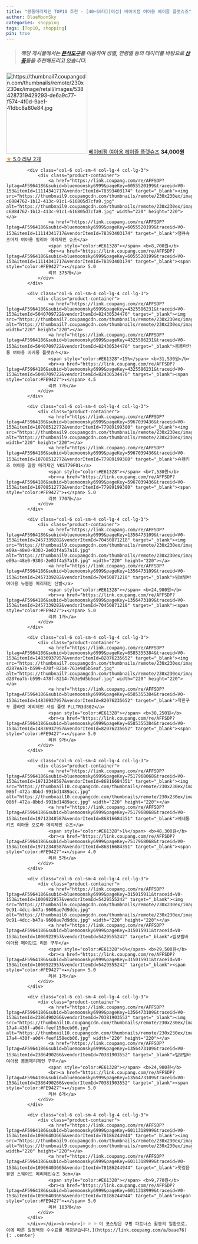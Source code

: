 ```yaml
---
title: "봉통메리제인 TOP10 추천 - [40~50대][여성] 베이비잼 여아용 헤이즐 플랫슈즈"
author: BlueMoonSky
categories: shopping
tags: [Top10, shopping]
pin: true
---
```


> ##### 해당 게시물에서는 [**분석도구**](https://itemscout.io/)를 이용하여 **성별**, **연령별** 등의 데이터를 바탕으로 [**상품**](https://link.coupang.com/a/baae76)들을 추천해드리고 있습니다.
<div class="container"><div class="row">
            <div class="col-6 col-sm-4 col-lg-4 col-lg-3">
                <div class="product-container">
                    <a href="https://link.coupang.com/re/AFFSDP?lptag=AF5964186&subid=bluemoonsky6999&pageKey=6733969105&traceid=V0-153&itemId=15699057096&vendorItemId=82913640521" target="_blank"><img src="https://thumbnail7.coupangcdn.com/thumbnails/remote/230x230ex/image/retail/images/5384287319429293-de6a9c77-f574-4f0d-9ae1-41dbc8a80e84.jpg" alt="https://thumbnail7.coupangcdn.com/thumbnails/remote/230x230ex/image/retail/images/5384287319429293-de6a9c77-f574-4f0d-9ae1-41dbc8a80e84.jpg" width="220" height="220"></a>
                    <a href="https://link.coupang.com/re/AFFSDP?lptag=AF5964186&subid=bluemoonsky6999&pageKey=6733969105&traceid=V0-153&itemId=15699057096&vendorItemId=82913640521" target="_blank">베이비잼 여아용 헤이즐 플랫슈즈</a>
                    <span style="color:#E61328"></span> <b>34,000원</b>
                    <br><a href="https://link.coupang.com/re/AFFSDP?lptag=AF5964186&subid=bluemoonsky6999&pageKey=6733969105&traceid=V0-153&itemId=15699057096&vendorItemId=82913640521" target="_blank"><span style="color:#FE9427">★</span> 5.0
                    리뷰 2개</a>
                </div>
            </div>
            
            <div class="col-6 col-sm-4 col-lg-4 col-lg-3">
                <div class="product-container">
                    <a href="https://link.coupang.com/re/AFFSDP?lptag=AF5964186&subid=bluemoonsky6999&pageKey=6055520199&traceid=V0-153&itemId=11114341717&vendorItemId=78393403174" target="_blank"><img src="https://thumbnail9.coupangcdn.com/thumbnails/remote/230x230ex/image/retail/images/6050278711011268-c6884762-1b12-413c-91c1-616805d7cfa9.jpg" alt="https://thumbnail9.coupangcdn.com/thumbnails/remote/230x230ex/image/retail/images/6050278711011268-c6884762-1b12-413c-91c1-616805d7cfa9.jpg" width="220" height="220"></a>
                    <a href="https://link.coupang.com/re/AFFSDP?lptag=AF5964186&subid=bluemoonsky6999&pageKey=6055520199&traceid=V0-153&itemId=11114341717&vendorItemId=78393403174" target="_blank">땡큐슈즈머치 여아용 밀리아 메리제인 슈즈</a>
                    <span style="color:#E61328"></span> <b>8,700원</b>
                    <br><a href="https://link.coupang.com/re/AFFSDP?lptag=AF5964186&subid=bluemoonsky6999&pageKey=6055520199&traceid=V0-153&itemId=11114341717&vendorItemId=78393403174" target="_blank"><span style="color:#FE9427">★</span> 5.0
                    리뷰 375개</a>
                </div>
            </div>
            
            <div class="col-6 col-sm-4 col-lg-4 col-lg-3">
                <div class="product-container">
                    <a href="https://link.coupang.com/re/AFFSDP?lptag=AF5964186&subid=bluemoonsky6999&pageKey=4325586231&traceid=V0-153&itemId=5040709722&vendorItemId=82430534470" target="_blank"><img src="https://thumbnail7.coupangcdn.com/thumbnails/remote/230x230ex/image/vendor_inventory/4c8b/bde4d908b2b5f959db1b40ffa6b9cce5021194f8bb1b5295fe535c129710.jpg" alt="https://thumbnail7.coupangcdn.com/thumbnails/remote/230x230ex/image/vendor_inventory/4c8b/bde4d908b2b5f959db1b40ffa6b9cce5021194f8bb1b5295fe535c129710.jpg" width="220" height="220"></a>
                    <a href="https://link.coupang.com/re/AFFSDP?lptag=AF5964186&subid=bluemoonsky6999&pageKey=4325586231&traceid=V0-153&itemId=5040709722&vendorItemId=82430534470" target="_blank">봉봉마카롱 여아용 마카롱 플랫슈즈</a>
                    <span style="color:#E61328">15%</span> <b>31,530원</b>
                    <br><a href="https://link.coupang.com/re/AFFSDP?lptag=AF5964186&subid=bluemoonsky6999&pageKey=4325586231&traceid=V0-153&itemId=5040709722&vendorItemId=82430534470" target="_blank"><span style="color:#FE9427">★</span> 4.5
                    리뷰 7개</a>
                </div>
            </div>
            
            <div class="col-6 col-sm-4 col-lg-4 col-lg-3">
                <div class="product-container">
                    <a href="https://link.coupang.com/re/AFFSDP?lptag=AF5964186&subid=bluemoonsky6999&pageKey=5967039436&traceid=V0-153&itemId=10708512772&vendorItemId=77989199380" target="_blank"><img src="https://thumbnail9.coupangcdn.com/thumbnails/remote/230x230ex/image/rs_quotation_api/t5fmsygz/bffb1d081d9d45fc9f76386cb69a17a8.jpg" alt="https://thumbnail9.coupangcdn.com/thumbnails/remote/230x230ex/image/rs_quotation_api/t5fmsygz/bffb1d081d9d45fc9f76386cb69a17a8.jpg" width="220" height="220"></a>
                    <a href="https://link.coupang.com/re/AFFSDP?lptag=AF5964186&subid=bluemoonsky6999&pageKey=5967039436&traceid=V0-153&itemId=10708512772&vendorItemId=77989199380" target="_blank">슈펜키즈 여아용 말랑 메리제인 VKST79F01</a>
                    <span style="color:#E61328"></span> <b>7,530원</b>
                    <br><a href="https://link.coupang.com/re/AFFSDP?lptag=AF5964186&subid=bluemoonsky6999&pageKey=5967039436&traceid=V0-153&itemId=10708512772&vendorItemId=77989199380" target="_blank"><span style="color:#FE9427">★</span> 5.0
                    리뷰 770개</a>
                </div>
            </div>
            
            <div class="col-6 col-sm-4 col-lg-4 col-lg-3">
                <div class="product-container">
                    <a href="https://link.coupang.com/re/AFFSDP?lptag=AF5964186&subid=bluemoonsky6999&pageKey=1356473109&traceid=V0-153&itemId=2457339282&vendorItemId=70450871218" target="_blank"><img src="https://thumbnail9.coupangcdn.com/thumbnails/remote/230x230ex/image/retail/images/2020/03/25/12/7/0f775c04-e09a-48e0-9303-2e03f4a57a10.jpg" alt="https://thumbnail9.coupangcdn.com/thumbnails/remote/230x230ex/image/retail/images/2020/03/25/12/7/0f775c04-e09a-48e0-9303-2e03f4a57a10.jpg" width="220" height="220"></a>
                    <a href="https://link.coupang.com/re/AFFSDP?lptag=AF5964186&subid=bluemoonsky6999&pageKey=1356473109&traceid=V0-153&itemId=2457339282&vendorItemId=70450871218" target="_blank">빔보빔바 여아용 뉴봄봄 메리제인 신발</a>
                    <span style="color:#E61328"></span> <b>24,900원</b>
                    <br><a href="https://link.coupang.com/re/AFFSDP?lptag=AF5964186&subid=bluemoonsky6999&pageKey=1356473109&traceid=V0-153&itemId=2457339282&vendorItemId=70450871218" target="_blank"><span style="color:#FE9427">★</span> 5.0
                    리뷰 1개</a>
                </div>
            </div>
            
            <div class="col-6 col-sm-4 col-lg-4 col-lg-3">
                <div class="product-container">
                    <a href="https://link.coupang.com/re/AFFSDP?lptag=AF5964186&subid=bluemoonsky6999&pageKey=6585355384&traceid=V0-153&itemId=14836937957&vendorItemId=82076235652" target="_blank"><img src="https://thumbnail7.coupangcdn.com/thumbnails/remote/230x230ex/image/retail/images/750391904062300-d287ea7b-b599-478f-8214-763e9d5b5eaf.jpg" alt="https://thumbnail7.coupangcdn.com/thumbnails/remote/230x230ex/image/retail/images/750391904062300-d287ea7b-b599-478f-8214-763e9d5b5eaf.jpg" width="220" height="220"></a>
                    <a href="https://link.coupang.com/re/AFFSDP?lptag=AF5964186&subid=bluemoonsky6999&pageKey=6585355384&traceid=V0-153&itemId=14836937957&vendorItemId=82076235652" target="_blank">착한구두 클라렌 메리제인 셔링 플랫 PLLTR3d802</a>
                    <span style="color:#E61328"></span> <b>30,250원</b>
                    <br><a href="https://link.coupang.com/re/AFFSDP?lptag=AF5964186&subid=bluemoonsky6999&pageKey=6585355384&traceid=V0-153&itemId=14836937957&vendorItemId=82076235652" target="_blank"><span style="color:#FE9427">★</span> 5.0
                    리뷰 9개</a>
                </div>
            </div>
            
            <div class="col-6 col-sm-4 col-lg-4 col-lg-3">
                <div class="product-container">
                    <a href="https://link.coupang.com/re/AFFSDP?lptag=AF5964186&subid=bluemoonsky6999&pageKey=7517968068&traceid=V0-153&itemId=19712348587&vendorItemId=86816684351" target="_blank"><img src="https://thumbnail10.coupangcdn.com/thumbnails/remote/230x230ex/image/retail/images/2023/08/08/10/3/b72d4e1c-086f-472a-8bbd-991bd1489acc.jpg" alt="https://thumbnail10.coupangcdn.com/thumbnails/remote/230x230ex/image/retail/images/2023/08/08/10/3/b72d4e1c-086f-472a-8bbd-991bd1489acc.jpg" width="220" height="220"></a>
                    <a href="https://link.coupang.com/re/AFFSDP?lptag=AF5964186&subid=bluemoonsky6999&pageKey=7517968068&traceid=V0-153&itemId=19712348587&vendorItemId=86816684351" target="_blank">베네통키즈 여아용 오로라 메리제인 슈즈</a>
                    <span style="color:#E61328">1%</span> <b>48,300원</b>
                    <br><a href="https://link.coupang.com/re/AFFSDP?lptag=AF5964186&subid=bluemoonsky6999&pageKey=7517968068&traceid=V0-153&itemId=19712348587&vendorItemId=86816684351" target="_blank"><span style="color:#FE9427">★</span> 4.0
                    리뷰 5개</a>
                </div>
            </div>
            
            <div class="col-6 col-sm-4 col-lg-4 col-lg-3">
                <div class="product-container">
                    <a href="https://link.coupang.com/re/AFFSDP?lptag=AF5964186&subid=bluemoonsky6999&pageKey=315015911&traceid=V0-153&itemId=1000922957&vendorItemId=5429555242" target="_blank"><img src="https://thumbnail6.coupangcdn.com/thumbnails/remote/230x230ex/image/retail/images/2019/10/10/11/8/4728a00f-9c91-4dcc-b47a-9608ae7d9dde.jpg" alt="https://thumbnail6.coupangcdn.com/thumbnails/remote/230x230ex/image/retail/images/2019/10/10/11/8/4728a00f-9c91-4dcc-b47a-9608ae7d9dde.jpg" width="220" height="220"></a>
                    <a href="https://link.coupang.com/re/AFFSDP?lptag=AF5964186&subid=bluemoonsky6999&pageKey=315015911&traceid=V0-153&itemId=1000922957&vendorItemId=5429555242" target="_blank">빔보빔바 여아용 페이던트 리본 구두</a>
                    <span style="color:#E61328">6%</span> <b>29,500원</b>
                    <br><a href="https://link.coupang.com/re/AFFSDP?lptag=AF5964186&subid=bluemoonsky6999&pageKey=315015911&traceid=V0-153&itemId=1000922957&vendorItemId=5429555242" target="_blank"><span style="color:#FE9427">★</span> 5.0
                    리뷰 1개</a>
                </div>
            </div>
            
            <div class="col-6 col-sm-4 col-lg-4 col-lg-3">
                <div class="product-container">
                    <a href="https://link.coupang.com/re/AFFSDP?lptag=AF5964186&subid=bluemoonsky6999&pageKey=1356473109&traceid=V0-153&itemId=2386490266&vendorItemId=70381903552" target="_blank"><img src="https://thumbnail10.coupangcdn.com/thumbnails/remote/230x230ex/image/retail/images/2019/03/15/19/9/12805dd9-17a4-430f-a0d4-feef158ecb06.jpg" alt="https://thumbnail10.coupangcdn.com/thumbnails/remote/230x230ex/image/retail/images/2019/03/15/19/9/12805dd9-17a4-430f-a0d4-feef158ecb06.jpg" width="220" height="220"></a>
                    <a href="https://link.coupang.com/re/AFFSDP?lptag=AF5964186&subid=bluemoonsky6999&pageKey=1356473109&traceid=V0-153&itemId=2386490266&vendorItemId=70381903552" target="_blank">빔보빔바 여아용 봄봄메리제인 구두</a>
                    <span style="color:#E61328"></span> <b>24,900원</b>
                    <br><a href="https://link.coupang.com/re/AFFSDP?lptag=AF5964186&subid=bluemoonsky6999&pageKey=1356473109&traceid=V0-153&itemId=2386490266&vendorItemId=70381903552" target="_blank"><span style="color:#FE9427">★</span> 5.0
                    리뷰 6개</a>
                </div>
            </div>
            
            <div class="col-6 col-sm-4 col-lg-4 col-lg-3">
                <div class="product-container">
                    <a href="https://link.coupang.com/re/AFFSDP?lptag=AF5964186&subid=bluemoonsky6999&pageKey=6011318999&traceid=V0-153&itemId=10906403665&vendorItemId=78186244944" target="_blank"><img src="https://thumbnail9.coupangcdn.com/thumbnails/remote/230x230ex/image/rs_quotation_api/ckgonngs/635064c5819e4c969a59af8f6eb432d1.jpg" alt="https://thumbnail9.coupangcdn.com/thumbnails/remote/230x230ex/image/rs_quotation_api/ckgonngs/635064c5819e4c969a59af8f6eb432d1.jpg" width="220" height="220"></a>
                    <a href="https://link.coupang.com/re/AFFSDP?lptag=AF5964186&subid=bluemoonsky6999&pageKey=6011318999&traceid=V0-153&itemId=10906403665&vendorItemId=78186244944" target="_blank">첫걸음 뮤엔 스웨이드 메리제인슈즈 3cm</a>
                    <span style="color:#E61328"></span> <b>9,770원</b>
                    <br><a href="https://link.coupang.com/re/AFFSDP?lptag=AF5964186&subid=bluemoonsky6999&pageKey=6011318999&traceid=V0-153&itemId=10906403665&vendorItemId=78186244944" target="_blank"><span style="color:#FE9427">★</span> 5.0
                    리뷰 103개</a>
                </div>
            </div>
            </div></div><br><br>[💦 💦 💦 이 포스팅은 쿠팡 파트너스 활동의 일환으로, 이에 따른 일정액의 수수료를 제공받습니다.](https://link.coupang.com/a/baae76){: .center}